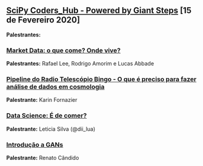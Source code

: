 ## [SciPy Coders_Hub - Powered by Giant Steps][0] [15 de Fevereiro 2020]

**Palestrantes:** 

### [Market Data: o que come? Onde vive?][1]

**Palestrantes:** Rafael Lee, Rodrigo Amorim e Lucas Abbade


### [Pipeline do Radio Telescópio Bingo - O que é preciso para fazer análise de dados em cosmologia][2]

**Palestrante:** Karin Fornazier



### [Data Science: É de comer?][3]

**Palestrante:** Leticia Silva (@dii_lua)



### [Introdução a GANs][4]

**Palestrante:** Renato Cândido




[0]: https://www.meetup.com/pt-BR/Grupy-SP/events/268072921/
[1]: https://github.com/LRAbbade/airflow-example
[2]: https://docs.google.com/presentation/d/1aqmQv3STd--cZVg60z10eZsP5BTbaGouQHWeeZ5NvM4/edit?usp=sharing
[3]: http://bit.ly/datascienceedecomer
[4]: https://www.slideshare.net/renatocan/scipy-meetup202002
